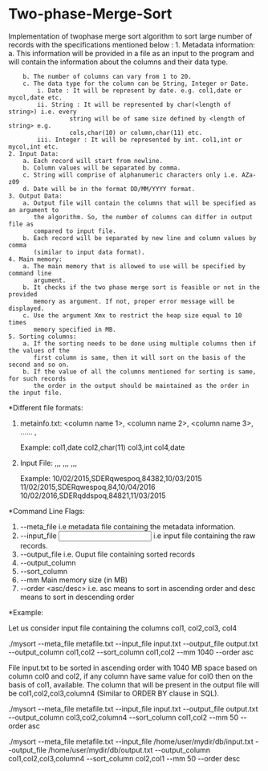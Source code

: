 # Two-phase-Merge-Sort


Implementation of two­phase merge sort algorithm to sort large number of records with 
the specifications mentioned below :
	1. Metadata information: 
		a. This information will be provided in a file as an input to the program and will 
		   contain the information about the columns and their data type.
 
		b. The number of columns can vary from 1 to 20. 
		c. The data type for the column can be String, Integer or Date. 
			i. Date	: It will be represent by date. e.g. col1,date or mycol,date etc. 
			ii. String : It will be represented by char(<length of string>) i.e. every 
				     string will be of same size defined by <length of string> e.g. 
				     cols,char(10) or column,char(11) etc. 
			iii. Integer : It will be represented by int. col1,int or mycol,int etc.
	2. Input Data:
		a. Each record will start from newline. 
		b. Column values will be separated by comma. 
		c. String will comprise of alphanumeric characters only i.e. A­Za­z0­9 
		d. Date will be in the format DD/MM/YYYY format. 
	3. Output Data: 
		a. Output file will contain the columns that will be specified as an argument to 
		   the algorithm. So, the number of columns can differ in output file as 
		   compared to input file. 
		b. Each record will be separated by new line and column values by comma 
		   (similar to input data format). 
	4. Main memory: 
		a. The main memory that is allowed to use will be specified by command line 
		   argument. 
		b. It checks if the two phase merge sort is feasible or not in the provided 
		   memory as argument. If not, proper error message will be displayed. 
		c. Use the argument ­Xmx to restrict the heap size equal to 10 times 
		   memory specified in MB. 
	5. Sorting columns: 
		a. If the sorting needs to be done using multiple columns then if the values of the 
		   first column is same, then it will sort on the basis of the second and so on. 
		b. If the value of all the columns mentioned for sorting is same, for such records 
		   the order in the output should be maintained as the order in the input file. 
		
*Different file formats: 

1. metainfo.txt: 
	<column name 1>,<datatype of the column> 
	<column name 2>,<datatype of the column> 
	<column name 3>,<datatype of the column> 
	...... 
	<column name n>,<datatype of the column> 
	
	Example: 
		col1,date 
		col2,char(11) 
		col3,int 
		col4,date 
 
2. Input File: 
	<value1 of col1>,<value1 of column>,<value1 of col3>,<value1 of col2> 
	<value1 of col1>,<value1 of column>,<value1 of col3>,<value1 of col2> 
	<value1 of col1>,<value1 of column>,<value1 of col3>,<value1 of col2> 

	Example: 
		10/02/2015,SDERqwespoq,84382,10/03/2015 
		11/02/2015,SDERqwespoq,84,10/04/2016 
		10/02/2016,SDERqddspoq,84821,11/03/2015 
 
 
*Command Line Flags: 

1. --meta_file
	<Metadata file path> i.e metadata file containing the metadata information. 
2. --input_file
	 <Input file path> i.e input file containing the raw records.  
3. --output_file
	 <output file path> i.e. Ouput file containing sorted records 
4. --output_column
	 <list of columns that will be present in output file separated by comma> 
5. --sort_column
	 <list of columns that will be used to sort the records> 
6. --mm
	 <size for main memory in MB> Main memory size (in MB) 
7. --order
	<asc/desc> i.e. asc means to sort in ascending order and desc means to sort 
	in descending order 
	
*Example: 

Let us consider input file containing the columns col1, col2,col3, col4 
 
./mysort --meta_file metafile.txt --input_file input.txt --output_file output.txt --output_column 
col1,col2 --sort_column col1,col2 --mm 1040 --order asc 

File input.txt to be sorted in ascending order with 1040 MB space based on column col0 
and col2, if any column have same value for col0 then on the basis of col1, available. The 
column that will be present in the output file will be col1,col2,col3,column4 (Similar to 
ORDER BY clause in SQL). 
 
./mysort --meta_file metafile.txt --input_file input.txt --output_file output.txt --output_column 
col3,col2,column4 --sort_column col1,col2 --mm 50 --order asc 
 
./mysort --meta_file metafile.txt --input_file /home/user/mydir/db/input.txt --output_file 
/home/user/mydir/db/output.txt --output_column col1,col2,col3,column4 ­--sort_column 
col2,col1 --mm 50 --order desc 
